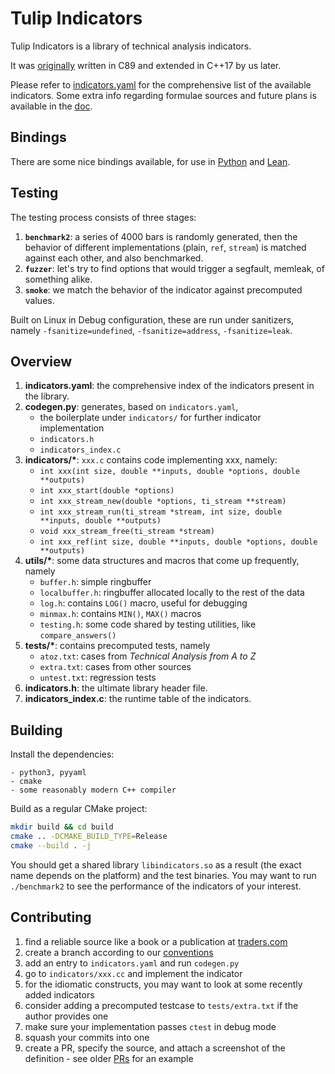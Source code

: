 # Tulip Indicators

Tulip Indicators is a library of technical analysis indicators.

It was [originally](https://github.com/TulipCharts/tulipindicators) written in C89 and extended in C++17 by us later.

Please refer to [indicators.yaml](./indicators.yaml) for the comprehensive list of the available indicators. Some extra info regarding formulae sources and future plans is available in the [doc](https://docs.google.com/spreadsheets/d/1WhdTc_AN-_KF_tgcG8B31Tgy6z-pR9rOv1Nr3dxLn5g/edit#gid=444645194).

## Bindings

There are some nice bindings available, for use in [Python](./bindings/python) and [Lean](./bindings/lean).

## Testing

The testing process consists of three stages:
1. **`benchmark2`**: a series of 4000 bars is randomly generated, then the behavior of different implementations (plain, `ref`, `stream`) is matched against each other, and also benchmarked.
2. **`fuzzer`**: let's try to find options that would trigger a segfault, memleak, of something alike.
3. **`smoke`**: we match the behavior of the indicator against precomputed values.

Built on Linux in Debug configuration, these are run under sanitizers, namely `-fsanitize=undefined`, `-fsanitize=address`, `-fsanitize=leak`.

## Overview

1. **indicators.yaml**: the comprehensive index of the indicators present in the library.
1. **codegen.py**: generates, based on `indicators.yaml`,
    + the boilerplate under `indicators/` for further indicator implementation
    + `indicators.h`
    + `indicators_index.c`
2. **indicators/\***: `xxx.c` contains code implementing xxx, namely:
    + `int xxx(int size, double **inputs, double *options, double **outputs)`
    + `int xxx_start(double *options)`  
    + `int xxx_stream_new(double *options, ti_stream **stream)`
    + `int xxx_stream_run(ti_stream *stream, int size, double **inputs, double **outputs)`
    + `void xxx_stream_free(ti_stream *stream)`   
    + `int xxx_ref(int size, double **inputs, double *options, double **outputs)`  
3. **utils/\***: some data structures and macros that come up frequently, namely
    + `buffer.h`: simple ringbuffer
    + `localbuffer.h`: ringbuffer allocated locally to the rest of the data
    + `log.h`: contains `LOG()` macro, useful for debugging
    + `minmax.h`: contains `MIN()`, `MAX()` macros
    + `testing.h`: some code shared by testing utilities, like `compare_answers()`
4. **tests/\***: contains precomputed tests, namely
    + `atoz.txt`: cases from *Technical Analysis from A to Z*
    + `extra.txt`: cases from other sources
    + `untest.txt`: regression tests
4. **indicators.h**: the ultimate library header file.
5. **indicators_index.c**: the runtime table of the indicators.

## Building

Install the dependencies:

```
- python3, pyyaml
- cmake
- some reasonably modern C++ compiler
```

Build as a regular CMake project:

```bash
mkdir build && cd build
cmake .. -DCMAKE_BUILD_TYPE=Release
cmake --build . -j
```

You should get a shared library `libindicators.so` as a result (the exact name depends on the platform) and the test binaries. You may want to run `./benchmark2` to see the performance of the indicators of your interest.

## Contributing

1. find a reliable source like a book or a publication at [traders.com](https://traders.com)
1. create a branch according to our [conventions](https://github.com/hcmc-project/docs/blob/master/git.md)
1. add an entry to `indicators.yaml` and run `codegen.py`
2. go to `indicators/xxx.cc` and implement the indicator
3. for the idiomatic constructs, you may want to look at some recently added indicators
4. consider adding a precomputed testcase to `tests/extra.txt` if the author provides one
4. make sure your implementation passes `ctest` in debug mode
5. squash your commits into one
5. create a PR, specify the source, and attach a screenshot of the definition - see older [PRs](https://github.com/hcmc-project/tulipindicators-private/pull/6) for an example
